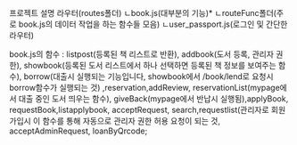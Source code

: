 프로젝트 설명
라우터(routes폴더)
ㄴbook.js(대부분의 기능)*
	ㄴrouteFunc폴더(주로 book.js의 데이터 작업을 하는 함수들 모음)
ㄴuser_passport.js(로그인 및 간단한 라우터)

 book.js의 함수 : listpost(등록된 책 리스트로 반환), addbook(도서 등록, 관리자 권한), showbook(등록된 도서 리스트에서 하나 선택하면 등록된 책 정보를 보여주는 함수),
 borrow(대출시 실행되는 기능입니다, showbook에서 /book/lend로 요청시 borrow함수가 실행되는 것) ,reservation,addReview, reservationList(mypage에서 대출 중인 도서 띄우는 함수),
 giveBack(mypage에서 반납시 실행됨),applyBook, requestBook,listapplybook, acceptRequest, 
 search,requestlist(관리자로 회원가입시 이 함수를 통해 자동으로 관리자 권한 허용 요청이 되는 것, acceptAdminRequest, loanByQrcode;
 
 

